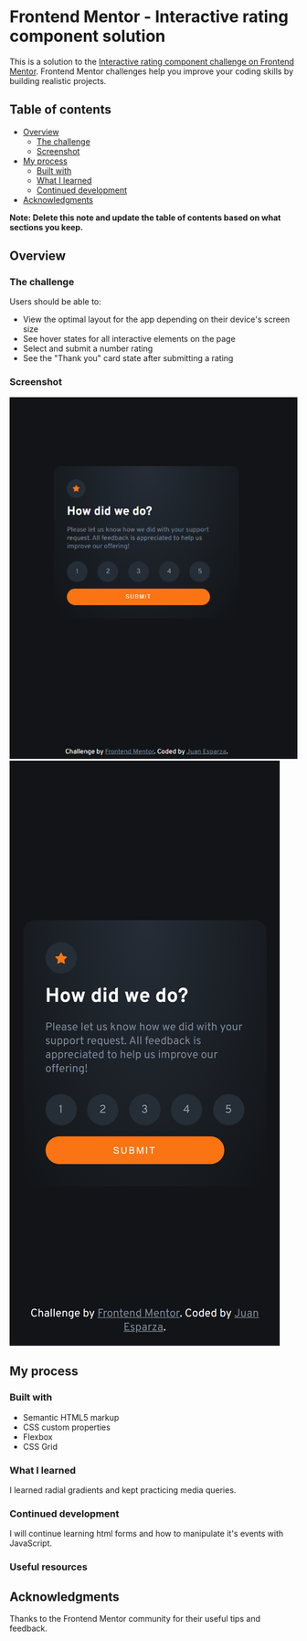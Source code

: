 # Frontend Mentor - Interactive rating component solution

This is a solution to the [Interactive rating component challenge on Frontend Mentor](https://www.frontendmentor.io/challenges/interactive-rating-component-koxpeBUmI). Frontend Mentor challenges help you improve your coding skills by building realistic projects.

## Table of contents

- [Overview](#overview)
  - [The challenge](#the-challenge)
  - [Screenshot](#screenshot)
- [My process](#my-process)
  - [Built with](#built-with)
  - [What I learned](#what-i-learned)
  - [Continued development](#continued-development)
- [Acknowledgments](#acknowledgments)

**Note: Delete this note and update the table of contents based on what sections you keep.**

## Overview

### The challenge

Users should be able to:

- View the optimal layout for the app depending on their device's screen size
- See hover states for all interactive elements on the page
- Select and submit a number rating
- See the "Thank you" card state after submitting a rating

### Screenshot

![](screenshots/desktopFinished.png)
![](screenshots/mobileFinished.png)

## My process

### Built with

- Semantic HTML5 markup
- CSS custom properties
- Flexbox
- CSS Grid

### What I learned

I learned radial gradients and kept practicing media queries.

### Continued development

I will continue learning html forms and how to manipulate it's events with JavaScript.

### Useful resources

## Acknowledgments

Thanks to the Frontend Mentor community for their useful tips and feedback.
